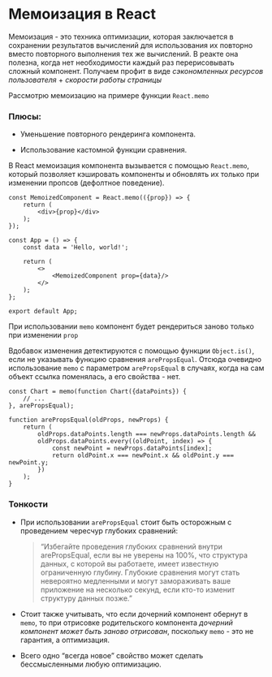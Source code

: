﻿# Мемоизация в React

Мемоизация - это техника оптимизации, которая заключается в сохранении результатов вычислений для использования их повторно вместо повторного выполнения тех же вычислений. В реакте она полезна, когда нет необходимости каждый раз перерисовывать сложный компонент. Получаем профит в виде _сэкономленных ресурсов пользователя_ + _скорости работы страницы_

Рассмотрю мемоизацию на примере функции `React.memo`

### Плюсы:
- Уменьшение повторного рендеринга компонента.

- Использование кастомной функции сравнения.

В React мемоизация компонента вызывается с помощью `React.memo`, который позволяет кэшировать компоненты и обновлять их только при изменении пропсов (дефолтное поведение).

```tsx
const MemoizedComponent = React.memo(({prop}) => {
    return (
        <div>{prop}</div>
    );
});

const App = () => {
    const data = 'Hello, world!';

    return (
        <>
            <MemoizedComponent prop={data}/>
        </>
    );
};

export default App;
```

При использовании `memo` компонент будет рендериться заново только при изменении `prop`

Вдобавок изменения детектируются с помощью функции `Object.is()`, если не указывать функцию сравнения `arePropsEqual`. Отсюда очевидно использование `memo` с параметром `arePropsEqual` в случаях, когда на сам объект ссылка поменялась, а его свойства - нет.

```tsx
const Chart = memo(function Chart({dataPoints}) {
    // ...
}, arePropsEqual);

function arePropsEqual(oldProps, newProps) {
    return (
        oldProps.dataPoints.length === newProps.dataPoints.length &&
        oldProps.dataPoints.every((oldPoint, index) => {
            const newPoint = newProps.dataPoints[index];
            return oldPoint.x === newPoint.x && oldPoint.y === newPoint.y;
        })
    );
}
```

### Тонкости

- При использовании `arePropsEqual` стоит быть осторожным с проведением чересчур глубоких сравнений:

  > “Избегайте проведения глубоких сравнений внутри arePropsEqual, если вы не уверены на 100%, что структура данных, с которой вы работаете, имеет известную ограниченную глубину. Глубокие сравнения могут стать невероятно медленными и могут замораживать ваше приложение на несколько секунд, если кто-то изменит структуру данных позже.”

- Стоит также учитывать, что если дочерний компонент обернут в `memo`, то при отрисовке родительского компонента _дочерний компонент может быть заново отрисован_, поскольку `memo` - это не гарантия, а оптимизация. 

- Всего одно “всегда новое” свойство может сделать бессмысленными любую оптимизацию.

